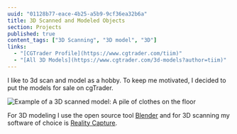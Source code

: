 ```yaml
---
uuid: "01128b77-eace-4b25-a5b9-9cf36ea32b6a"
title: 3D Scanned and Modeled Objects
section: Projects
published: true
content_tags: ["3D Scanning", "3D model", "3D"]
links:
  - "[CGTrader Profile](https://www.cgtrader.com/tiim)"
  - "[All 3D Models](https://www.cgtrader.com/3d-models?author=tiim)"
---
```


I like to 3d scan and model as a hobby. To keep me motivated, I decided to put the models for sale on cgTrader.

![Example of a 3D scanned model: A pile of clothes on the floor](https://img2.cgtrader.com/items/3180107/fd6e03d4a5/pile-of-clothes-on-the-ground-3d-scanned-3d-model-low-poly-obj-fbx-blend-fbm.jpg)

For 3D modeling I use the open source tool [Blender](https://www.blender.org/) and for 3D scanning my software of choice is [Reality Capture](https://www.capturingreality.com/).
